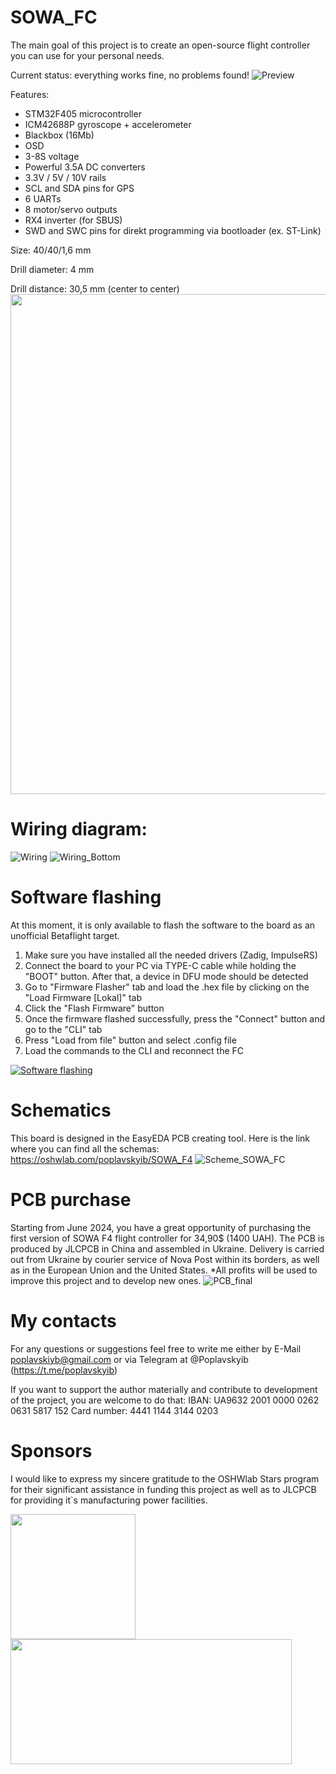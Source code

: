 # SOWA_FC
The main goal of this project is to create an open-source flight controller you can use for your personal needs.

Current status: everything works fine, no problems found!
![Preview](https://github.com/PoplavskyiB/Sowa_FC/assets/167243322/16d51ae7-4e67-41d7-b5ab-8c3189c128e5)

Features:
- STM32F405 microcontroller
- ICM42688P gyroscope + accelerometer
- Blackbox (16Mb)
- OSD
- 3-8S voltage
- Powerful 3.5A DC converters
- 3.3V / 5V / 10V rails
- SCL and SDA pins for GPS
- 6 UARTs
- 8 motor/servo outputs
- RX4 inverter (for SBUS)
- SWD and SWC pins for direkt programming via bootloader (ex. ST-Link)

Size: 40/40/1,6 mm

Drill diameter: 4 mm

Drill distance: 30,5 mm (center to center)
<img src="https://github.com/PoplavskyiB/SOWA_FC/assets/167243322/512cce53-6060-4659-90b6-d78159e6c609" width="800">

# Wiring diagram:
![Wiring](https://github.com/PoplavskyiB/SOWA_FC/assets/167243322/513a9a46-8e1d-4fa3-bf47-a577ab3b860f)
![Wiring_Bottom](https://github.com/PoplavskyiB/SOWA_FC/assets/167243322/1db0d280-d29a-41b1-86e8-74cb57edebc9)

# Software flashing

At this moment, it is only available to flash the software to the board as an unofficial Betaflight target.
1) Make sure you have installed all the needed drivers (Zadig, ImpulseRS)
2) Connect the board to your PC via TYPE-C cable while holding the "BOOT" button. After that, a device in DFU mode should be detected
3) Go to "Firmware Flasher" tab and load the .hex file by clicking on the "Load Firmware [Lokal]" tab
4) Click the "Flash Firmware" button
5) Once the firmware flashed successfully, press the "Connect" button and go to the "CLI" tab
6) Press "Load from file" button and select .config file
7) Load the commands to the CLI and reconnect the FC
   
[![Software flashing](http://img.youtube.com/vi/9PM7GFr9xXY/0.jpg)](http://www.youtube.com/watch?v=9PM7GFr9xXY)

# Schematics
This board is designed in the EasyEDA PCB creating tool. Here is the link where you can find all the schemas: https://oshwlab.com/poplavskyib/SOWA_F4
![Scheme_SOWA_FC](https://github.com/PoplavskyiB/SOWA_FC/assets/167243322/da704378-ec41-419f-8680-25431ffe545d)


# PCB purchase
Starting from June 2024, you have a great opportunity of purchasing the first version of SOWA F4 flight controller for 34,90$ (1400 UAH). The PCB is produced by JLCPCB in China and assembled in Ukraine. Delivery is carried out from Ukraine by courier service of Nova Post within its borders, as well as in the European Union and the United States.
*All profits will be used to improve this project and to develop new ones.
![PCB_final](https://github.com/PoplavskyiB/Sowa_FC/assets/167243322/226cc6db-baa1-4e85-9067-e9664e28ebe2)

# My contacts
For any questions or suggestions feel free to write me either by E-Mail poplavskiyb@gmail.com or via Telegram at @Poplavskyib (https://t.me/poplavskyib)

If you want to support the author materially and contribute to development of the project, you are welcome to do that:
IBAN:  UA9632 2001 0000 0262 0631 5817 152    Card number:  4441 1144 3144 0203


# Sponsors
I would like to express my sincere gratitude to the OSHWlab Stars 
program for their significant assistance in funding this project as well as to JLCPCB for providing it`s manufacturing power facilities.

[<img src="https://github.com/PoplavskyiB/Sowa_FC/assets/167243322/6e54bb73-c080-4cfe-913c-1aecc6eb128a" width="200" height="200">](https://oshwlab.com/)
[<img src="https://github.com/PoplavskyiB/Sowa_FC/assets/167243322/2e864890-0340-4eec-bb4f-db5ebcd4fb66" width="450" height="200">](https://jlcpcb.com/)
